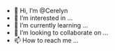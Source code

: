- 👋 Hi, I’m @Cerelyn
- 👀 I’m interested in ...
- 🌱 I’m currently learning ...
- 💞️ I’m looking to collaborate on ...
- 📫 How to reach me ...

<!---
Cerelyn/Cerelyn is a ✨ special ✨ repository because its `README.md` (this file) appears on your GitHub profile.
You can click the Preview link to take a look at your changes.
--->
